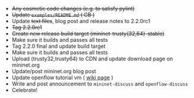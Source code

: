 * ~~Any cosmetic code changes (e.g. to satisfy pylint)~~
* ~~Update `examples/README.md` ( CB )~~
* Update ~~text files~~, blog post and release notes to 2.2.0rc1
* ~~Tag 2.2.0rc1~~
* ~~Create new release build target (mininet-trusty{32,64}-stable)~~
* Make sure it builds and passes all tests
* Tag 2.2.0 final and update build target
* Make sure it builds and passes all tests
* Upload (trusty32,trusty64) to CDN and update download page on mininet.org
* Update/post mininet.org blog post
* Update openflow tutorial vm ( [wiki page](https://github.com/mininet/openflow-tutorial/wiki/Installing-Required-Software) )
* Write and post announcement to `mininet-discuss` and `openflow-discuss`
* Celebrate!
